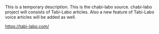 This is a temporary description.  This is the chabi-labo source.  chabi-labo project will consists of Tabi-Labo articles.  Also a new feature of Tabi-Labo voice articles will be added as well.

https://tabi-labo.com/